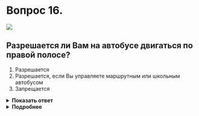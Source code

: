 # Вопрос 16.

![](https://s.drom.ru/i24228/pdd/tickets/2016/1543885411.jpg)

## Разрешается ли Вам на автобусе двигаться по правой полосе?

1. Разрешается
2. Разрешается, если Вы управляете маршрутным или школьным автобусом
3. Запрещается

<details>
<summary><b>Показать ответ</b></summary>
Правильный ответ: 2
</details>
<details>
<summary><b>Подробнее</b></summary>
Согласно знаку 5.14.1 «Полоса для маршрутных транспортных средств» и разметки 1.23.1 (в виде буквы «А») правая полоса принадлежит маршрутным транспортным средствам и ТС, используемым в качестве легкового такси, а также велосипедистам и «школьным автобусам». Движение и остановка других транспортных средств на этой полосе запрещается. 
Вам разрешается движение по данной полосе, если Вы управляете маршрутным или школьным автобусом.
(Пункт 18.2 ПДД, «Горизонтальная разметка» 1.23.1)
</details>